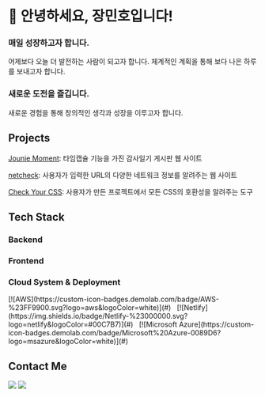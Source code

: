 <h1>👋 안녕하세요, 장민호입니다!</h1>
<h3>매일 성장하고자 합니다.</h3>
<p>어제보다 오늘 더 발전하는 사람이 되고자 합니다. 체계적인 계획을 통해 보다 나은 하루를 보내고자 합니다.</p>
<h3>새로운 도전을 즐깁니다.</h3>
<p>새로운 경험을 통해 창의적인 생각과 성장을 이루고자 합니다.</p>
<p></p>

<h2>Projects</h2>
<p><a href="https://github.com/minho00123/perfect-journal">Jounie Moment</a>: 타임캡슐 기능을 가진 감사일기 게시판 웹 사이트</p>
<p><a href="https://github.com/minho00123/netcheck-client">netcheck</a>: 사용자가 입력한 URL의 다양한 네트워크 정보를 알려주는 웹 사이트</p>
<p><a href="https://github.com/minho00123/checkyourcss">Check Your CSS</a>: 사용자가 만든 프로젝트에서 모든 CSS의 호환성을 알려주는 도구</p>

<h2>Tech Stack</h2>
<p>
  <h3>Backend</h3>
</p>
<p>
  <h3>Frontend</h3>
</p>
<p>
  <h3>Cloud System & Deployment</h3>
  [![AWS](https://custom-icon-badges.demolab.com/badge/AWS-%23FF9900.svg?logo=aws&logoColor=white)](#) &nbsp
  [![Netlify](https://img.shields.io/badge/Netlify-%23000000.svg?logo=netlify&logoColor=#00C7B7)](#) &nbsp
  [![Microsoft Azure](https://custom-icon-badges.demolab.com/badge/Microsoft%20Azure-0089D6?logo=msazure&logoColor=white)](#) &nbsp
</p>

<h2>Contact Me</h2>
<p>
  <a href="mailto:minho00123@gmail.com"><img src="https://img.shields.io/badge/Gmail-d14836?style=flat-square&logo=Gmail&logoColor=white&link=minho00123@gmail.com"/></a>
  <a href="https://www.instagram.com/mh.jang710"><img src="https://img.shields.io/badge/Instagram-E4405F?style=flat-square&logo=Instagram&logoColor=white&link=https://www.instagram.com/mh.jang710/"/></a>&nbsp
</p>
